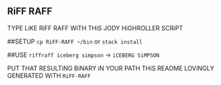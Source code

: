 RiFF RAFF
----

TYPE LiKE RiFF RAFF WiTH THiS JODY HiGHROLLER SCRiPT

##SETUP
`cp RiFF-RAFF ~/bin`
or
`stack install`

##USE
`riffraff iceberg simpson` -> `iCEBERG SiMPSON`

PUT THAT RESULTiNG BiNARY iN YOUR PATH
THiS README LOViNGLY GENERATED WiTH `RiFF-RAFF`
